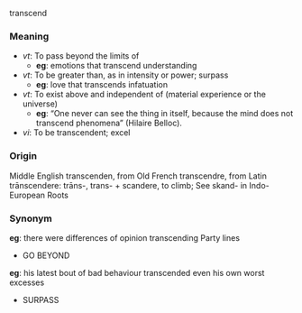 transcend
### Meaning
+ _vt_: To pass beyond the limits of
    + __eg__: emotions that transcend understanding
+ _vt_: To be greater than, as in intensity or power; surpass
    + __eg__: love that transcends infatuation
+ _vt_: To exist above and independent of (material experience or the universe)
    + __eg__: “One never can see the thing in itself, because the mind does not transcend phenomena” (Hilaire Belloc).
+ _vi_: To be transcendent; excel

### Origin

Middle English transcenden, from Old French transcendre, from Latin trānscendere: trāns-, trans- + scandere, to climb; See skand- in Indo-European Roots

### Synonym

__eg__: there were differences of opinion transcending Party lines

+ GO BEYOND

__eg__: his latest bout of bad behaviour transcended even his own worst excesses

+ SURPASS


